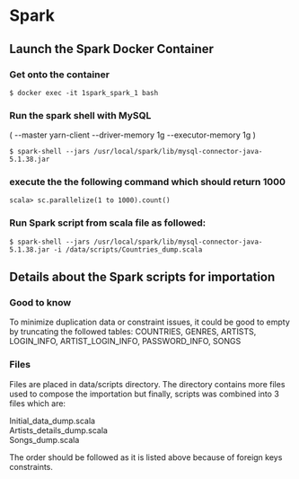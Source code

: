 # Spark

## Launch the Spark Docker Container

### Get onto the container
```
$ docker exec -it 1spark_spark_1 bash
```

### Run the spark shell with MySQL    
( --master yarn-client  --driver-memory 1g --executor-memory 1g )

```
$ spark-shell --jars /usr/local/spark/lib/mysql-connector-java-5.1.38.jar
```

### execute the the following command which should return 1000
```
scala> sc.parallelize(1 to 1000).count()
```
### Run Spark script from scala file as followed:
```
$ spark-shell --jars /usr/local/spark/lib/mysql-connector-java-5.1.38.jar -i /data/scripts/Countries_dump.scala
```
## Details about the Spark scripts for importation

### Good to know
To minimize duplication data or constraint issues, it could be good to empty by truncating the followed tables: COUNTRIES, GENRES, ARTISTS, LOGIN_INFO, ARTIST_LOGIN_INFO, PASSWORD_INFO, SONGS

### Files
Files are placed in data/scripts directory. 
The directory contains more files used to compose the importation but finally, scripts was combined into 3 files which are:

Initial_data_dump.scala <BR>
Artists_details_dump.scala <BR>
Songs_dump.scala <BR>

The order should be followed as it is listed above because of foreign keys constraints. 
